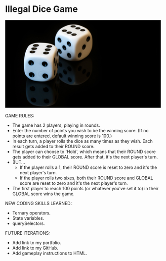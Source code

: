 # Illegal Dice Game
![Illegal Dice Game](https://github.com/toddcf/illegal-dice-game/blob/master/assets/img/dice.jpg "Illegal Dice Game")

GAME RULES:

- The game has 2 players, playing in rounds.
- Enter the number of points you wish to be the winning score. (If no points are entered, default winning score is 100.)
- In each turn, a player rolls the dice as many times as they wish.  Each result gets added to their ROUND score.
- The player can choose to 'Hold', which means that their ROUND score gets added to their GLOBAL score.  After that, it's the next player's turn.
- BUT...
  - If the player rolls a 1, their ROUND score is reset to zero and it's the next player's turn.
  - If the player rolls two sixes, both their ROUND score and GLOBAL score are reset to zero and it's the next player's turn.
- The first player to reach 100 points (or whatever you've set it to) in their GLOBAL score wins the game.

NEW CODING SKILLS LEARNED:

- Ternary operators.
- State variables.
- querySelectors.

FUTURE ITERATIONS:

- Add link to my portfolio.
- Add link to my GitHub.
- Add gameplay instructions to HTML.